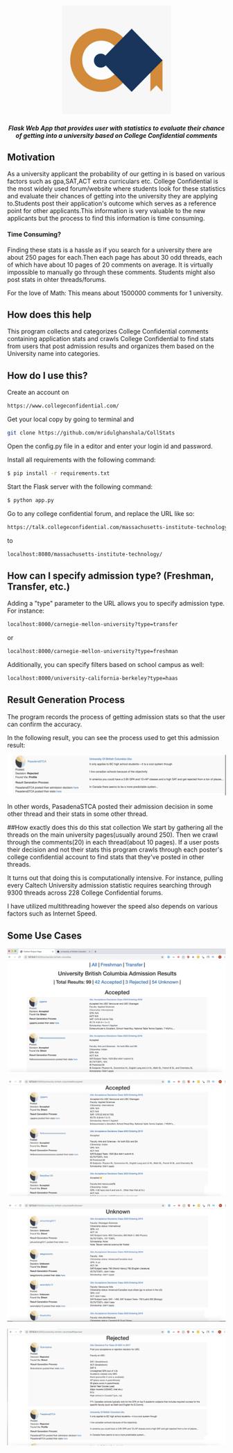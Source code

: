 <p align="center">
  <img src="static/download.png" width="250"/>
<h5 align="center">Flask Web App that provides user with statistics to evaluate their chance of getting into a university based on College Confidential comments</h5>
</p>


## Motivation
As a university applicant the probability of our getting in is based on various factors such as gpa,SAT,ACT extra curriculars etc.
College Confidential is the most widely used forum/website where students look for these statistics and evaluate their chances of 
getting into the university they are applying to.Students post their application's outcome which serves as a reference point for other 
applicants.This information is very valuable to the new applicants but the process to find this information is time consuming.

<h4>Time Consuming?</h4>
Finding these stats is a hassle as if you search for a university there are
about 250 pages for each.Then each page has about 30 odd threads, each of which have about 10 pages of 20 comments on average.
It is virtually impossible to manually go through these comments.
Students might also post stats in ohter threads/forums.

For the love of Math:
This means about 1500000 comments for 1 university.

## How does this help
This program collects and categorizes College Confidential comments containing application stats and crawls College Confidential to find stats from users that post admission results and organizes them based on the University name into categories.

## How do I use this?
Create an account on
```bash
https://www.collegeconfidential.com/  
```
Get your local copy by going to terminal and 
```bash
git clone https://github.com/mridulghanshala/CollStats 
```
Open the config.py file in a editor and enter your login id and password.

Install all requirements with the following command:

```bash
$ pip install -r requirements.txt
```

Start the Flask server with the following command:

```bash
$ python app.py
```

Go to any college confidential forum, and replace the URL like so:

```bash
https://talk.collegeconfidential.com/massachusetts-institute-technology/
```

to

```bash
localhost:8080/massachusetts-institute-technology/
```

## How can I specify admission type?  (Freshman, Transfer, etc.)

Adding a "type" parameter to the URL allows you to specify admission type.  For instance:

```bash
localhost:8000/carnegie-mellon-university?type=transfer
```
or

```bash
localhost:8000/carnegie-mellon-university?type=freshman
```

Additionally, you can specify filters based on school campus  as well:

```bash
localhost:8000/university-california-berkeley?type=haas
```

## Result Generation Process

The program records the process of getting admission stats so that the user can confirm the accuracy.

In the following result, you can see the process used to get this admission result:

<p align="center">
  <img src="static/5.png"/>
</p>

In other words, PasadenaSTCA posted their admission decision in some other thread and their stats in some other thread.

##How exactly does this do this stat collection
We start by gathering all the threads on the main university pages(usually around 250).
Then we crawl through the comments(20) in each thread(about 10 pages).
If a user posts their decision and not their stats this program crawls through each poster's college confidential account to find stats that they've posted in other threads.

It turns out that doing this is computationally intensive.  For instance, pulling every Caltech University admission statistic requires searching through 9300 threads across 228 College Confidential forums.

I have utilized multithreading however the speed also depends on various factors such as Internet Speed.

## Some Use Cases

<p align="center">
  <img src="static/1.png"/>
</p>

<p align="center">
  <img src="static/2.png"/>
</p>



<p align="center">
  <img src="static/4.png"/>
</p>



<p align="center">
  <img src="static/3.png"/>
</p>







